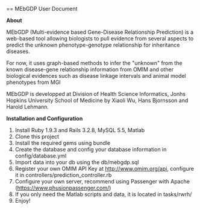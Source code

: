 == MEbGDP User Document


**About**

MEbGDP (Multi-evidence based Gene-Disease Relationship Prediction) 
is a web-based tool allowing biologists to pull evidence from several 
aspects to predict the unknown phenotype-genotype relationship for inheritance diseases. 

For now, it uses graph-based methods to infer the "unknown" from the known disease-gene 
relationship information from OMIM and other biological evidences such as disease linkage 
intervals and animal model phenotypes from MGI

MEbGDP is developped at Division of Health Science Informatics, 
Jonhs Hopkins University School of Medicine by Xiaoli Wu, Hans Bjornsson and Harold Lehmann.


**Installation and Configuration**

1. Install Ruby 1.9.3 and Rails 3.2.8, MySQL 5.5, Matlab
2. Clone this project
3. Install the required gems using bundle
4. Create the database and config your database information in config/database.yml
5. Import data into your db using the db/mebgdp.sql
6. Register your own OMIM API Key at http://www.omim.org/api, configure it in controllers/prediction_controller.rb
7. Configure your own server, recommend using Passenger with Apache (https://www.phusionpassenger.com/)
8. If you only need the Matlab scripts and data, it is located in tasks/rwrh/
9. Enjoy!